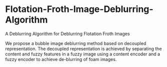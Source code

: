 # Flotation-Froth-Image-Deblurring-Algorithm
A Deblurring Algorithm for Deblurring Flotation Froth Images

We propose a bubble image deblurring method based on decoupled representation. The decoupled representation is achieved by separating the content and fuzzy features in a fuzzy image using a content encoder and a fuzzy encoder to achieve de-blurring of foam images.
